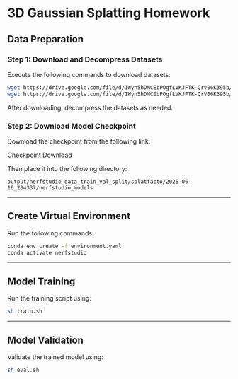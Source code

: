 # 3D Gaussian Splatting Homework

## Data Preparation

### Step 1: Download and Decompress Datasets

Execute the following commands to download datasets:

```bash
wget https://drive.google.com/file/d/1Wyn5hDMCEbPOgfLVKJFTK-QrV06K395b/view?usp=drive_link
wget https://drive.google.com/file/d/1Wyn5hDMCEbPOgfLVKJFTK-QrV06K395b/view?usp=sharing
```

After downloading, decompress the datasets as needed.

### Step 2: Download Model Checkpoint

Download the checkpoint from the following link:

[Checkpoint Download](https://drive.google.com/file/d/1z4a01_I--iWqw7XxZn0O76XTDnBlfP1r/view?usp=drive_link)

Then place it into the following directory:

```
output/nerfstudio_data_train_val_split/splatfacto/2025-06-16_204337/nerfstudio_models
```

------
## Create Virtual Environment

Run the following commands:

```bash
conda env create -f environment.yaml
conda activate nerfstudio
```

------

## Model Training

Run the training script using:

```bash
sh train.sh
```

------

## Model Validation

Validate the trained model using:

```bash
sh eval.sh
```

